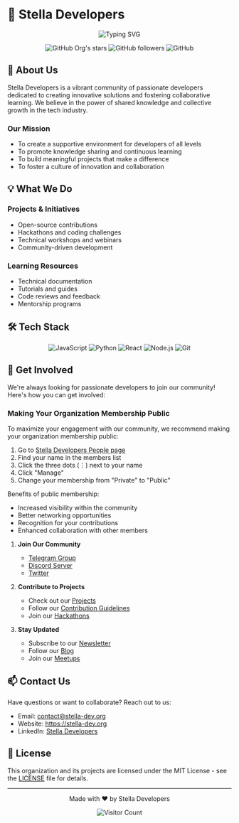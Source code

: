 # 🌟 Stella Developers

<p align="center">
  <img src="https://readme-typing-svg.demolab.com?font=Dancing+Script&weight=800&size=26&duration=3000&pause=500&center=true&random=true&width=970&height=64&lines=Welcome+to+Stella+Developers;Where+Innovation+Meets+Collaboration;Building+the+Future%2C+One+Line+at+a+Time;Join+Us+in+Our+Development+Journey" alt="Typing SVG" />
</p>

<div align="center">
  
  ![GitHub Org's stars](https://img.shields.io/github/stars/stella-developers?style=social)
  ![GitHub followers](https://img.shields.io/github/followers/stella-developers?style=social)
  ![GitHub](https://img.shields.io/github/license/stella-developers/stella-developers)
  
</div>

## 🚀 About Us

Stella Developers is a vibrant community of passionate developers dedicated to creating innovative solutions and fostering collaborative learning. We believe in the power of shared knowledge and collective growth in the tech industry.

### Our Mission
- To create a supportive environment for developers of all levels
- To promote knowledge sharing and continuous learning
- To build meaningful projects that make a difference
- To foster a culture of innovation and collaboration

## 💡 What We Do

### Projects & Initiatives
- Open-source contributions
- Hackathons and coding challenges
- Technical workshops and webinars
- Community-driven development

### Learning Resources
- Technical documentation
- Tutorials and guides
- Code reviews and feedback
- Mentorship programs

## 🛠️ Tech Stack

<div align="center">
  
  ![JavaScript](https://img.shields.io/badge/-JavaScript-F7DF1E?style=flat&logo=javascript&logoColor=black)
  ![Python](https://img.shields.io/badge/-Python-3776AB?style=flat&logo=python&logoColor=white)
  ![React](https://img.shields.io/badge/-React-61DAFB?style=flat&logo=react&logoColor=black)
  ![Node.js](https://img.shields.io/badge/-Node.js-339933?style=flat&logo=node.js&logoColor=white)
  ![Git](https://img.shields.io/badge/-Git-F05032?style=flat&logo=git&logoColor=white)
  
</div>

## 🤝 Get Involved

We're always looking for passionate developers to join our community! Here's how you can get involved:

### Making Your Organization Membership Public
To maximize your engagement with our community, we recommend making your organization membership public:

1. Go to [Stella Developers People page](https://github.com/orgs/Stella-developers/people)
2. Find your name in the members list
3. Click the three dots (⋮) next to your name
4. Click "Manage"
5. Change your membership from "Private" to "Public"

Benefits of public membership:
- Increased visibility within the community
- Better networking opportunities
- Recognition for your contributions
- Enhanced collaboration with other members

1. **Join Our Community**
   - [Telegram Group](https://t.me/DevCollab)
   - [Discord Server](https://discord.gg/stella-dev)
   - [Twitter](https://twitter.com/stella_devs)

2. **Contribute to Projects**
   - Check out our [Projects](https://github.com/stella-developers/projects)
   - Follow our [Contribution Guidelines](CONTRIBUTING.md)
   - Join our [Hackathons](https://github.com/stella-developers/hackathons)

3. **Stay Updated**
   - Subscribe to our [Newsletter](https://stella-dev.substack.com)
   - Follow our [Blog](https://blog.stella-dev.org)
   - Join our [Meetups](https://meetup.com/stella-developers)

## 📫 Contact Us

Have questions or want to collaborate? Reach out to us:

- Email: contact@stella-dev.org
- Website: https://stella-dev.org
- LinkedIn: [Stella Developers](https://linkedin.com/company/stella-developers)

## 📜 License

This organization and its projects are licensed under the MIT License - see the [LICENSE](LICENSE) file for details.

---

<div align="center">
  
  Made with ❤️ by Stella Developers
  
  ![Visitor Count](https://profile-counter.glitch.me/stella-developers/count.svg)
  
</div>
